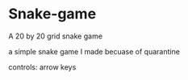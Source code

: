 # Snake-game
A 20 by 20 grid snake game

a simple snake game I made becuase of quarantine

controls: arrow keys

